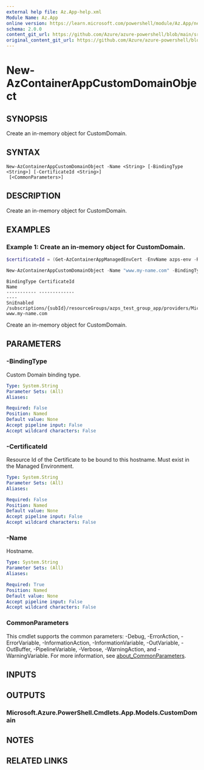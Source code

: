 ```yaml
---
external help file: Az.App-help.xml
Module Name: Az.App
online version: https://learn.microsoft.com/powershell/module/Az.App/new-azcontainerappcustomdomainobject
schema: 2.0.0
content_git_url: https://github.com/Azure/azure-powershell/blob/main/src/App/App/help/New-AzContainerAppCustomDomainObject.md
original_content_git_url: https://github.com/Azure/azure-powershell/blob/main/src/App/App/help/New-AzContainerAppCustomDomainObject.md
---
```


# New-AzContainerAppCustomDomainObject

## SYNOPSIS
Create an in-memory object for CustomDomain.

## SYNTAX

```
New-AzContainerAppCustomDomainObject -Name <String> [-BindingType <String>] [-CertificateId <String>]
 [<CommonParameters>]
```

## DESCRIPTION
Create an in-memory object for CustomDomain.

## EXAMPLES

### Example 1: Create an in-memory object for CustomDomain.
```powershell
$certificateId = (Get-AzContainerAppManagedEnvCert -EnvName azps-env -ResourceGroupName azps_test_group_app -Name azps-env-cert).Id

New-AzContainerAppCustomDomainObject -Name "www.my-name.com" -BindingType "SniEnabled" -CertificateId $certificateId
```

```output
BindingType CertificateId                                                                                                                                 Name
----------- -------------                                                                                                                                 ----
SniEnabled  /subscriptions/{subId}/resourceGroups/azps_test_group_app/providers/Microsoft.App/managedEnvironments/{manageEnvName}/certificates/{testcert} www.my-name.com
```

Create an in-memory object for CustomDomain.

## PARAMETERS

### -BindingType
Custom Domain binding type.

```yaml
Type: System.String
Parameter Sets: (All)
Aliases:

Required: False
Position: Named
Default value: None
Accept pipeline input: False
Accept wildcard characters: False
```

### -CertificateId
Resource Id of the Certificate to be bound to this hostname.
Must exist in the Managed Environment.

```yaml
Type: System.String
Parameter Sets: (All)
Aliases:

Required: False
Position: Named
Default value: None
Accept pipeline input: False
Accept wildcard characters: False
```

### -Name
Hostname.

```yaml
Type: System.String
Parameter Sets: (All)
Aliases:

Required: True
Position: Named
Default value: None
Accept pipeline input: False
Accept wildcard characters: False
```

### CommonParameters
This cmdlet supports the common parameters: -Debug, -ErrorAction, -ErrorVariable, -InformationAction, -InformationVariable, -OutVariable, -OutBuffer, -PipelineVariable, -Verbose, -WarningAction, and -WarningVariable. For more information, see [about_CommonParameters](http://go.microsoft.com/fwlink/?LinkID=113216).

## INPUTS

## OUTPUTS

### Microsoft.Azure.PowerShell.Cmdlets.App.Models.CustomDomain

## NOTES

## RELATED LINKS
